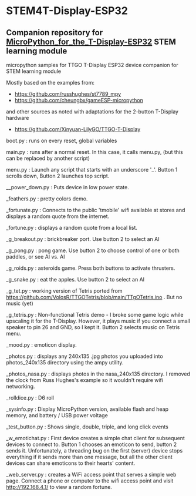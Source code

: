# STEM4T-Display-ESP32
Companion repository for [MicroPython_for_the_T-Display-ESP32](https://tinyurl.com/iotdisplay) STEM learning module
---
micropython samples for TTGO T-Display ESP32 device companion for STEM learning module

Mostly based on the examples from: 
* https://github.com/russhughes/st7789_mpy 
* https://github.com/cheungbx/gameESP-micropython

and other sources as noted with adaptations for the 2-button T-Display hardware
* https://github.com/Xinyuan-LilyGO/TTGO-T-Display



boot.py  :  runs on every reset, global variables

main.py  :  runs after a normal reset.  In this case, it calls menu.py, (but this can be replaced by another script)

menu.py  :  Launch any script that starts with an underscore '_'.  Button 1 scrolls down, Button 2 launches top script.

__power_down.py : Puts device in low power state.

_feathers.py : pretty colors demo.

_fortunate.py : Connects to the public 'tmobile' wifi available at stores and displays a random quote from the internet.

_fortune.py : displays a random quote from a local list.

_g_breakout.py : brickbreaker port.  Use button 2 to select an AI

_g_pong.py : pong game.  Use button 2 to choose control of one or both paddles, or see AI vs. AI

_g_roids.py : asteroids game.  Press both buttons to activate thrusters.

_g_snake.py : eat the apples.  Use button 2 to select an AI 

_g_tet.py : working version of Tetris ported from https://github.com/VolosR/TTGOTetris/blob/main/TTgOTetris.ino .  But no music (yet)

_g_tetris.py : Non-functional Tetris demo - I broke some game logic while upscaling it for the T-Display.  However, it plays music if you connect a small speaker to pin 26 and GND, so I kept it.  Button 2 selects music on Tetris menu.

_mood.py : emoticon display.

_photos.py : displays any 240x135 .jpg photos you uploaded into photos_240x135 directory using the ampy utility.

_photos_nasa.py : displays photos in the nasa_240x135 directory. I removed the clock from Russ Hughes's example so it wouldn't require wifi networking.

_rolldice.py : D6 roll

_sysinfo.py : Display MicroPython version, available flash and heap memory, and battery / USB power voltage

_test_button.py : Shows single, double, triple, and long click events

_w_emotichat.py : First device creates a simple chat client for subsequent devices to connect to.  Button 1 chooses an emoticon to send, button 2 sends it.  Unfortunately, a threading bug on the first (server) device stops everything if it sends more than one message, but all the other client devices can share emoticons to their hearts' content.

_web_server.py : creates a WiFi access point that serves a simple web page.  Connect a phone or computer to the wifi access point and visit http://192.168.4.1/ to view a random fortune.

